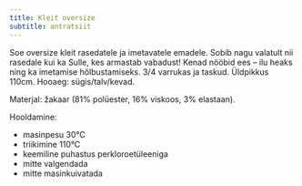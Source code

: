 ```yaml
---
title: Kleit oversize
subtitle: antratsiit
---
```


Soe oversize kleit rasedatele ja imetavatele emadele. Sobib nagu valatult nii rasedale kui ka Sulle, kes armastab vabadust! Kenad nööbid ees – ilu heaks ning ka imetamise hõlbustamiseks. 3/4 varrukas ja taskud. Üldpikkus 110cm. Hooaeg: sügis/talv/kevad.

Materjal: žakaar (81% polüester, 16% viskoos, 3% elastaan).

Hooldamine:

- masinpesu 30°C
- triikimine 110°C
- keemiline puhastus perkloroetüleeniga
- mitte valgendada
- mitte masinkuivatada